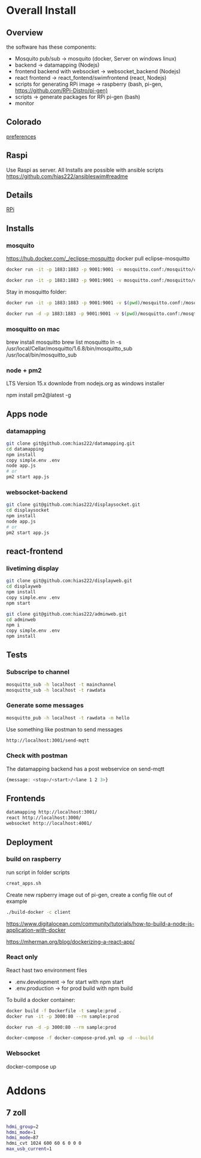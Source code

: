 # Overall Install

## Overview

the software has these components:

* Mosquito pub/sub -> mosquito (docker, Server on windows linux)
* backend -> datamapping (Nodejs)
* frontend backend with websocket -> websocket_backend (Nodejs)
* react frontend -> react_fontend/swimfrontend (react, Nodejs)
* scripts for generating RPi image -> raspberry (bash, pi-gen, <https://github.com/RPi-Distro/pi-gen)>
* scripts -> generate packages for RPi pi-gen (bash)
* monitor

## Colorado

[preferences](documentation_for_colorado.docx)

## Raspi

Use Raspi as server. All Installs are possible with ansible scripts
<https://github.com/hias222/ansibleswim#readme>

## Details

[RPi](rpi.md)

## Installs

### mosquito

<https://hub.docker.com/_/eclipse-mosquitto>
docker pull eclipse-mosquitto

```bash
docker run -it -p 1883:1883 -p 9001:9001 -v mosquitto.conf:/mosquitto/config/mosquitto.conf eclipse-mosquitto

docker run -it -p 1883:1883 -p 9001:9001 -v mosquitto.conf:/mosquitto/config/mosquitto.conf -v /mosquitto/data -v /mosquitto/log eclipse-mosquitto
```

Stay in mosquitto folder:  

```bash
docker run -it -p 1883:1883 -p 9001:9001 -v $(pwd)/mosquitto.conf:/mosquitto/config/mosquitto.conf -v /mosquitto/data -v $(pwd)/log:/mosquitto/log eclipse-mosquitto

docker run -d -p 1883:1883 -p 9001:9001 -v $(pwd)/mosquitto.conf:/mosqtto/config/mosquitto.conf -v /mosquitto/data -v $(pwd)/log:/mosquitto/log eclipse-mosquitto
```

### mosquitto on mac

brew install mosquitto
brew list mosquitto
ln -s /usr/local/Cellar/mosquitto/1.6.8/bin/mosquitto_sub /usr/local/bin/mosquitto_sub

### node + pm2 

LTS Version 15.x downlode from nodejs.org as windows installer

npm install pm2@latest -g

## Apps node

### datamapping

```bash
git clone git@github.com:hias222/datamapping.git
cd datamapping 
npm install
copy simple.env .env
node app.js
# or
pm2 start app.js
```

### websocket-backend

```bash
git clone git@github.com:hias222/displaysocket.git
cd displaysocket
npm install
node app.js
# or
pm2 start app.js
```

## react-frontend

### livetiming display

```bash
git clone git@github.com:hias222/displayweb.git
cd displayweb
npm install
copy simple.env .env
npm start
```

```bash
git clone git@github.com:hias222/adminweb.git
cd adminweb
npm i
copy simple.env .env
npm install

```

## Tests

### Subscripe to channel

```bash
mosquitto_sub -h localhost -t mainchannel
mosquitto_sub -h localhost -t rawdata
```

### Generate some messages

```bash
mosquitto_pub -h localhost -t rawdata -m hello
```

Use something like postman to send messages

```bash
http://localhost:3001/send-mqtt
```

### Check with postman

The datamapping backend has a post webservice on send-mqtt

```bash
{message: <stop>/<start>/<lane 1 2 3>}
```

## Frontends

```bash
datamapping http://localhost:3001/
react http://localhost:3000/
websocket http://localhost:4001/
```

## Deployment

### build on raspberry

run script in folder scripts

```bash
creat_apps.sh
```

Create new rspberry image out of pi-gen, create a config file out of example

```bash
./build-docker -c client
```

<https://www.digitalocean.com/community/tutorials/how-to-build-a-node-js-application-with-docker>

https://mherman.org/blog/dockerizing-a-react-app/

### React only

React hast two environment files

* .env.development -> for start with npm start
* .env.production -> for prod build with npm build

To build a docker container:

```bash
docker build -f Dockerfile -t sample:prod .
docker run -it -p 3000:80 --rm sample:prod

docker run -d -p 3000:80 --rm sample:prod

docker-compose -f docker-compose-prod.yml up -d --build
```

### Websocket

docker-compose up


# Addons

## 7 zoll

```bash
hdmi_group=2
hdmi_mode=1
hdmi_mode=87
hdmi_cvt 1024 600 60 6 0 0 0
max_usb_current=1 
```
